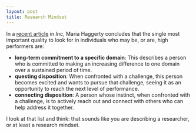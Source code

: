 ```yaml
---
layout: post
title: Research Mindset
---
```


In a [recent article](https://www.inc.com/maria-haggerty/employees-with-this-1-quality-are-high-performers-heres-why.html) in _Inc_, Maria Haggerty concludes that the single most important quality to look for in individuals who may be, or are, high performers are:

* **long-term commitment to a specific domain**: This describes a person who is committed to making an increasing difference to one domain over a sustained period of time.
* **questing disposition**: When confronted with a challenge, this person becomes excited and wants to pursue that challenge, seeing it as an opportunity to reach the next level of performance.
* **connecting disposition**: A person whose instinct, when confronted with a challenge, is to actively reach out and connect with others who can help address it together.

I look at that list and think: that sounds like you are describing a researcher, or at least a research mindset. 